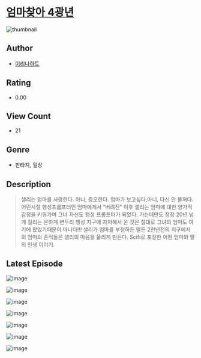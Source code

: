 # [엄마찾아 4광년](https://comic.naver.com/challenge/list?titleId=811225)
![thumbnail](https://image-comic.pstatic.net/user_contents_data/challenge_comic/2023/05/25/336061/upload_7305464652328548144_480x623.jpeg)

## Author
- [이리나하트](https://comic.naver.com/artistTitle?id=336061)

## Rating
- 0.00

## View Count
- 21

## Genre
- 판타지, 일상

## Description
> 샐리는 엄마를 사랑한다. 아니, 증오한다. 엄마가 보고싶다,아니, 다신 안 볼꺼다. 어린시절 행성프롬프터인 엄마에게서 “버려진” 이후 샐리는 엄마에 대한 양가적 감정을 키워가며 그녀 자신도 행성 프롬프터가 되었다. 가는데만도 장장 20년 넘게 걸리는 은하계 변두리 행성 지구에 자처해서 온 것은 절대로 그녀의 엄마도 여기에 왔었기때문이 아니다!!! 샐리가 엄마를 부정하든 말든 2천년전의 지구에서의 엄마의 흔적들은 샐리의 마음을 울리게 만든다. Scifi로 포장한 어떤 엄마와 딸의 인생 이야기.


## Latest Episode
![image](https://image-comic.pstatic.net/user_contents_data/challenge_comic/2023/05/25/336061/upload_3761739574462788965.jpeg)

![image](https://image-comic.pstatic.net/user_contents_data/challenge_comic/2023/05/25/336061/upload_3472894545588531510.jpeg)

![image](https://image-comic.pstatic.net/user_contents_data/challenge_comic/2023/05/25/336061/upload_3906925883624416565.jpeg)

![image](https://image-comic.pstatic.net/user_contents_data/challenge_comic/2023/05/25/336061/upload_7219326507032263014.jpeg)

![image](https://image-comic.pstatic.net/user_contents_data/challenge_comic/2023/05/25/336061/upload_7364846848808597604.jpeg)

![image](https://image-comic.pstatic.net/user_contents_data/challenge_comic/2023/05/25/336061/upload_3617579318554147172.jpeg)

![image](https://image-comic.pstatic.net/user_contents_data/challenge_comic/2023/05/25/336061/upload_3907215050940889396.jpeg)
